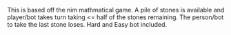 This is based off the nim mathmatical game. A pile of stones is available and player/bot takes turn taking
<= half of the stones remaining. The person/bot to take the last stone loses. Hard and Easy bot included.
